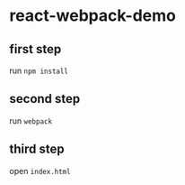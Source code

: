 # react-webpack-demo

## first step

run ``npm install``

## second step

run ``webpack``

## third step

open ``index.html``
